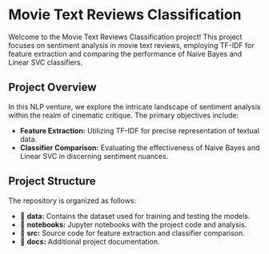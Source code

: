 # Movie Text Reviews Classification

Welcome to the Movie Text Reviews Classification project! This project focuses on sentiment analysis in movie text reviews, employing TF-IDF for feature extraction and comparing the performance of Naive Bayes and Linear SVC classifiers.

## Project Overview

In this NLP venture, we explore the intricate landscape of sentiment analysis within the realm of cinematic critique. The primary objectives include:

- **Feature Extraction:** Utilizing TF-IDF for precise representation of textual data.
- **Classifier Comparison:** Evaluating the effectiveness of Naive Bayes and Linear SVC in discerning sentiment nuances.

## Project Structure

The repository is organized as follows:

- 📁 **data:** Contains the dataset used for training and testing the models.
- 📁 **notebooks:** Jupyter notebooks with the project code and analysis.
- 📁 **src:** Source code for feature extraction and classifier comparison.
- 📁 **docs:** Additional project documentation.

